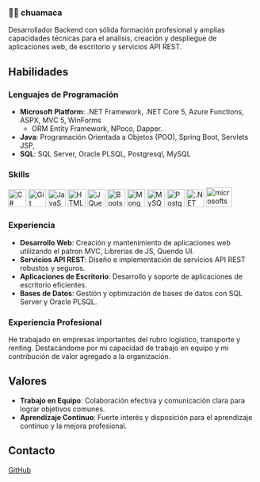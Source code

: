 ### 👨‍💻  **chuamaca** 
Desarrollador Backend con sólida formación profesional y amplias capacidades técnicas para el análisis, creación y despliegue de aplicaciones web, de escritorio y servicios API REST.

## Habilidades

### Lenguajes de Programación

- **Microsoft Platform**: .NET Framework, .NET Core 5, Azure Functions, ASPX, MVC 5, WinForms
  - ORM Entity Framework, NPoco, Dapper.
- **Java**: Programación Orientada a Objetos (POO), Spring Boot, Servlets JSP,
- **SQL**: SQL Server, Oracle PLSQL, Postgresql, MySQL

### Skills


<p align="left">
<a href="https://docs.microsoft.com/en-us/dotnet/csharp/" target="_blank" rel="noreferrer"><img src="https://raw.githubusercontent.com/danielcranney/readme-generator/main/public/icons/skills/csharp-colored.svg" width="36" height="36" alt="C#" /></a>
<a href="https://git-scm.com/" target="_blank" rel="noreferrer"><img src="https://raw.githubusercontent.com/danielcranney/readme-generator/main/public/icons/skills/git-colored.svg" width="36" height="36" alt="Git" /></a>
<a href="https://developer.mozilla.org/en-US/docs/Web/JavaScript" target="_blank" rel="noreferrer"><img src="https://raw.githubusercontent.com/danielcranney/readme-generator/main/public/icons/skills/javascript-colored.svg" width="36" height="36" alt="JavaScript" /></a>
<a href="https://developer.mozilla.org/en-US/docs/Glossary/HTML5" target="_blank" rel="noreferrer"><img src="https://raw.githubusercontent.com/danielcranney/readme-generator/main/public/icons/skills/html5-colored.svg" width="36" height="36" alt="HTML5" /></a>
<a href="https://jquery.com/" target="_blank" rel="noreferrer"><img src="https://raw.githubusercontent.com/danielcranney/readme-generator/main/public/icons/skills/jquery-colored.svg" width="36" height="36" alt="JQuery" /></a>
<a href="https://getbootstrap.com/" target="_blank" rel="noreferrer"><img src="https://raw.githubusercontent.com/danielcranney/readme-generator/main/public/icons/skills/bootstrap-colored.svg" width="36" height="36" alt="Bootstrap" /></a>
<a href="https://www.mongodb.com/" target="_blank" rel="noreferrer"><img src="https://raw.githubusercontent.com/danielcranney/readme-generator/main/public/icons/skills/mongodb-colored.svg" width="36" height="36" alt="MongoDB" /></a>
<a href="https://www.mysql.com/" target="_blank" rel="noreferrer"><img src="https://raw.githubusercontent.com/danielcranney/readme-generator/main/public/icons/skills/mysql-colored.svg" width="36" height="36" alt="MySQL" /></a>
<a href="https://www.postgresql.org/" target="_blank" rel="noreferrer"><img src="https://raw.githubusercontent.com/danielcranney/readme-generator/main/public/icons/skills/postgresql-colored.svg" width="36" height="36" alt="PostgreSQL" /></a>
<a href="https://dotnet.microsoft.com/en-us/" target="_blank" rel="noreferrer"><img src="https://raw.githubusercontent.com/danielcranney/readme-generator/main/public/icons/skills/dot-net-colored.svg" width="36" height="36" alt=".NET" /></a>
<img src="https://cdn.jsdelivr.net/gh/devicons/devicon/icons/microsoftsqlserver/microsoftsqlserver-plain.svg" height="40" width="52" alt="microsoftsqlserver logo"  />
</p>


### Experiencia

- **Desarrollo Web**: Creación y mantenimiento de aplicaciones web utilizando el patron MVC, Librerias de JS, Quendo UI.
- **Servicios API REST**: Diseño e implementación de servicios API REST robustos y seguros.
- **Aplicaciones de Escritorio**: Desarrollo y soporte de aplicaciones de escritorio eficientes.
- **Bases de Datos**: Gestión y optimización de bases de datos con SQL Server y Oracle PLSQL.

### Experiencia Profesional

He trabajado en empresas importantes del rubro logístico, transporte y renting. Destacándome por mi capacidad de trabajo en equipo y mi contribución de valor agregado a la organización.

## Valores

- **Trabajo en Equipo**: Colaboración efectiva y comunicación clara para lograr objetivos comunes.
- **Aprendizaje Continuo**: Fuerte interés y disposición para el aprendizaje continuo y la mejora profesional.

## Contacto

[GitHub](https://github.com/chuamaca)
